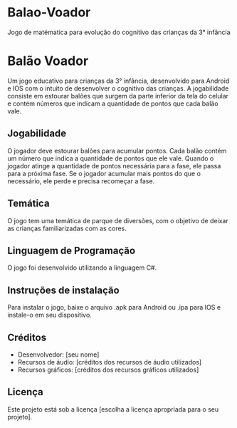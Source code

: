 # Balao-Voador
Jogo de matématica para evolução do cognitivo das crianças da 3° infância 
<!DOCTYPE html>
<html>
<head>
	<title>Balão Voador - Jogo educativo para crianças</title>
</head>
<body>
	<h1>Balão Voador</h1>
	<p>Um jogo educativo para crianças da 3° infância, desenvolvido para Android e IOS com o intuito de desenvolver o cognitivo das crianças. A jogabilidade consiste em estourar balões que surgem da parte inferior da tela do celular e contém números que indicam a quantidade de pontos que cada balão vale.</p>
	<h2>Jogabilidade</h2>
	<p>O jogador deve estourar balões para acumular pontos. Cada balão contém um número que indica a quantidade de pontos que ele vale. Quando o jogador atinge a quantidade de pontos necessária para a fase, ele passa para a próxima fase. Se o jogador acumular mais pontos do que o necessário, ele perde e precisa recomeçar a fase.</p>
	<h2>Temática</h2>
	<p>O jogo tem uma temática de parque de diversões, com o objetivo de deixar as crianças familiarizadas com as cores.</p>
	<h2>Linguagem de Programação</h2>
	<p>O jogo foi desenvolvido utilizando a linguagem C#.</p>
	<h2>Instruções de instalação</h2>
	<p>Para instalar o jogo, baixe o arquivo .apk para Android ou .ipa para IOS e instale-o em seu dispositivo.</p>
	<h2>Créditos</h2>
	<ul>
		<li>Desenvolvedor: [seu nome]</li>
		<li>Recursos de áudio: [créditos dos recursos de áudio utilizados]</li>
		<li>Recursos gráficos: [créditos dos recursos gráficos utilizados]</li>
	</ul>
	<h2>Licença</h2>
	<p>Este projeto está sob a licença [escolha a licença apropriada para o seu projeto].</p>
</body>
</html>
